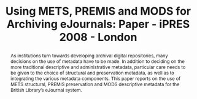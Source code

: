 ---
abstract: As institutions turn towards developing archival digital repositories, many
  decisions on the use of metadata have to be made. In addition to deciding on the
  more traditional descriptive and administrative metadata, particular care needs
  to be given to the choice of structural and preservation metadata, as well as to
  integrating the various metadata components. This paper reports on the use of METS
  structural, PREMIS preservation and MODS descriptive metadata for the British Library’s
  eJournal system.
creators:
- Enders, Markus
- Dappert, Angela
date: null
document_url: https://services.phaidra.univie.ac.at/api/object/o:294144/download
grand_parent: iPRES
institutions: []
keywords:
- london
landing_page_url: https://phaidra.univie.ac.at/o:294144
language: eng
layout: publication
license: CC BY-SA 3.0 AT
notes_url: null
parent: iPRES 2008
presentation_url: null
size: 85844
source_name: iPRES
title: 'Using METS, PREMIS and MODS for Archiving eJournals: Paper - iPRES 2008 -
  London'
type: paper
year: 2008
---